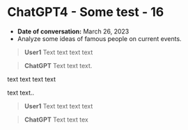 # ChatGPT4 - Some test - 16

* **Date of conversation:** March 26, 2023
* Analyze some ideas of famous people on current events.

> **User1**
Text text text text

> **ChatGPT**
Text text text.

text text text text

text text..

> **User1**
Text text text text

> **ChatGPT**
Text text tex